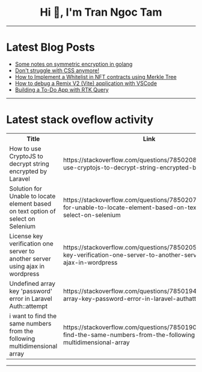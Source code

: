<h1 align="center">Hi 👋, I'm Tran Ngoc Tam</h1>

---

# Latest Blog Posts 
<!-- BLOG-POST-LIST:START -->
- [Some notes on symmetric encryption in golang](https://dev.to/nigel447/some-notes-on-symmetric-encryption-in-golang-2c9i)
- [Don&#39;t struggle with CSS anymore!](https://dev.to/shehzadhussain/dont-struggle-with-css-anymore-2fe6)
- [How to Implement a Whitelist in NFT contracts using Merkle Tree](https://dev.to/abdxzi/how-to-implement-a-whitelist-in-nft-contracts-using-merkle-tree-4apk)
- [How to debug a Remix V2 &lpar;Vite&rpar; application with VSCode](https://dev.to/javiasilis/how-to-debug-a-remix-v2-vite-application-with-vscode-1kk)
- [Building a To-Do App with RTK Query](https://dev.to/himanshu_gupta_50a71f4bac/building-a-to-do-app-with-rtk-query-2p4a)
<!-- BLOG-POST-LIST:END -->

---

# Latest stack oveflow activity
<table>
  <tr><th>Title</th><th>Link</th></tr>
  <!-- STACKOVERFLOW:START --><tr><td>How to use CryptoJS to decrypt string encrypted by Laravel</td><td>https://stackoverflow.com/questions/78502081/how-to-use-cryptojs-to-decrypt-string-encrypted-by-laravel</td></tr><tr><td>Solution for Unable to locate element based on text option of select on Selenium</td><td>https://stackoverflow.com/questions/78502071/solution-for-unable-to-locate-element-based-on-text-option-of-select-on-selenium</td></tr><tr><td>License key verification one server to another server using ajax in wordpress</td><td>https://stackoverflow.com/questions/78502053/license-key-verification-one-server-to-another-server-using-ajax-in-wordpress</td></tr><tr><td>Undefined array key &#39;password&#39; error in Laravel Auth::attempt</td><td>https://stackoverflow.com/questions/78501947/undefined-array-key-password-error-in-laravel-authattempt</td></tr><tr><td>i want to find the same numbers from the following multidimensional array</td><td>https://stackoverflow.com/questions/78501907/i-want-to-find-the-same-numbers-from-the-following-multidimensional-array</td></tr><!-- STACKOVERFLOW:END -->
</table>

---


